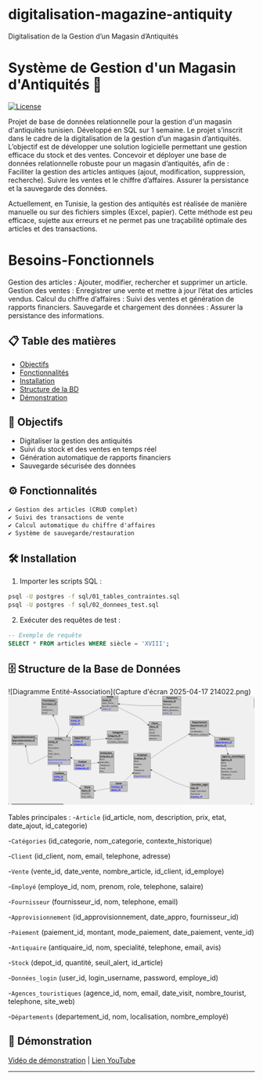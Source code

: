 # digitalisation-magazine-antiquity
 Digitalisation de la Gestion d’un Magasin d’Antiquités
# Système de Gestion d'un Magasin d'Antiquités 🏺

[![License](https://img.shields.io/badge/License-MIT-blue.svg)](LICENSE)

Projet de base de données relationnelle pour la gestion d'un magasin d'antiquités tunisien. Développé en SQL sur 1 semaine.
Le projet s’inscrit dans le cadre de la digitalisation de la gestion d’un magasin d’antiquités. L’objectif est de développer une solution logicielle permettant une gestion efficace du stock et des ventes.
Concevoir et déployer une base de données relationnelle robuste pour un magasin d’antiquités, afin de :
Faciliter la gestion des articles antiques (ajout, modification, suppression, recherche).
Suivre les ventes et le chiffre d’affaires.
Assurer la persistance et la sauvegarde des données.

Actuellement, en Tunisie, la gestion des antiquités est réalisée de manière manuelle ou sur des fichiers simples (Excel, papier). Cette méthode est peu efficace, sujette aux erreurs et ne permet pas une traçabilité optimale des articles et des transactions.

# Besoins-Fonctionnels

   Gestion des articles : Ajouter, modifier, rechercher et supprimer un article.
   Gestion des ventes : Enregistrer une vente et mettre à jour l’état des articles vendus.
   Calcul du chiffre d’affaires : Suivi des ventes et génération de rapports financiers.
   Sauvegarde et chargement des données : Assurer la persistance des informations.

   
## 📋 Table des matières
- [Objectifs](#objectifs)
- [Fonctionnalités](#fonctionnalités)
- [Installation](#installation)
- [Structure de la BD](#structure-de-la-base-de-données)
- [Démonstration](#démonstration)

## 🎯 Objectifs
- Digitaliser la gestion des antiquités
- Suivi du stock et des ventes en temps réel
- Génération automatique de rapports financiers
- Sauvegarde sécurisée des données

## ⚙️ Fonctionnalités
```plaintext
✔ Gestion des articles (CRUD complet)
✔ Suivi des transactions de vente
✔ Calcul automatique du chiffre d'affaires
✔ Système de sauvegarde/restauration
```

## 🛠 Installation
1. Importer les scripts SQL :
```bash
psql -U postgres -f sql/01_tables_contraintes.sql
psql -U postgres -f sql/02_donnees_test.sql
```

2. Exécuter des requêtes de test :
```sql
-- Exemple de requête
SELECT * FROM articles WHERE siècle = 'XVIII';
```

## 🗄 Structure de la Base de Données
![Diagramme Entité-Association](Capture d'écran 2025-04-17 214022.png)
![Diagramme Relationnel](MR.png)


Tables principales :
-`Article` (id_article, nom, description, prix, etat, date_ajout, id_categorie)

-`Catégories` (id_categorie, nom_categorie, contexte_historique)

-`Client` (id_client, nom, email, telephone, adresse)

-`Vente` (vente_id, date_vente, nombre_article, id_client, id_employe)

-`Employé` (employe_id, nom, prenom, role, telephone, salaire)

-`Fournisseur` (fournisseur_id, nom, telephone, email)

-`Approvisionnement` (id_approvisionnement, date_appro, fournisseur_id)

-`Paiement` (paiement_id, montant, mode_paiement, date_paiement, vente_id)

-`Antiquaire` (antiquaire_id, nom, specialité, telephone, email, avis)

-`Stock` (depot_id, quantité, seuil_alert, id_article)

-`Données_login` (user_id, login_username, password, employe_id)

-`Agences_touristiques` (agence_id, nom, email, date_visit, nombre_tourist, telephone, site_web)

-`Départements` (departement_id, nom, localisation, nombre_employé)



## 🎥 Démonstration
[Vidéo de démonstration](media/demo_video.mp4) | [Lien YouTube]([https://youtu.be/...](https://youtu.be/mD_l018JPVQ))

---
